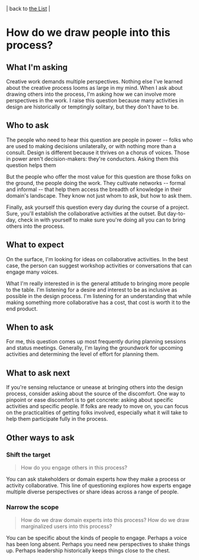| back to [the List](index.md) |

# How do we draw people into this process?
## What I'm asking
Creative work demands multiple perspectives. Nothing else I've learned about the creative process looms as large in my mind. When I ask about drawing others into the process, I'm asking how we can involve more perspectives in the work. I raise this question because many activities in design are historically or temptingly solitary, but they don't have to be.

## Who to ask
The people who need to hear this question are people in power -- folks who are used to making decisions unilaterally, or with nothing more than a consult. Design is different because it thrives on a chorus of voices. Those in power aren't decision-makers: they're conductors. Asking them this question helps them

But the people who offer the most value for this question are those folks on the ground, the people doing the work. They cultivate networks -- formal and informal -- that help them access the breadth of knowledge in their domain's landscape. They know not just whom to ask, but how to ask them.

Finally, ask yourself this question every day during the course of a project. Sure, you'll establish the collaborative activities at the outset. But day-to-day, check in with yourself to make sure you're doing all you can to bring others into the process.

## What to expect
On the surface, I'm looking for ideas on collaborative activities. In the best case, the person can suggest workshop activities or conversations that can engage many voices.

What I'm really interested in is the general attitude to bringing more people to the table. I'm listening for a desire and interest to be as inclusive as possible in the design process. I'm listening for an understanding that while making something more collaborative has a cost, that cost is worth it to the end product.

## When to ask
For me, this question comes up most frequently during planning sessions and status meetings. Generally, I'm laying the groundwork for upcoming activities and determining the level of effort for planning them.


## What to ask next
If you're sensing reluctance or unease at bringing others into the design process, consider asking about the source of the discomfort. One way to pinpoint or ease discomfort is to get concrete: asking about specific activities and specific people. If folks are ready to move on, you can focus on the practicalities of getting folks involved, especially what it will take to help them participate fully in the process.



## Other ways to ask
### Shift the target
> How do you engage others in this process?

You can ask stakeholders or domain experts how they make a process or activity collaborative. This line of questioning explores how experts engage multiple diverse perspectives or share ideas across a range of people.

### Narrow the scope
> How do we draw domain experts into this process?
> How do we draw marginalized users into this process?

You can be specific about the kinds of people to engage. Perhaps a voice has been long absent. Perhaps you need new perspectives to shake things up. Perhaps leadership historically keeps things close to the chest.